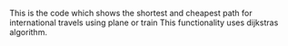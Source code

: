 This is the code which shows the shortest and cheapest path for international travels using plane or train
This functionality uses dijkstras algorithm.
